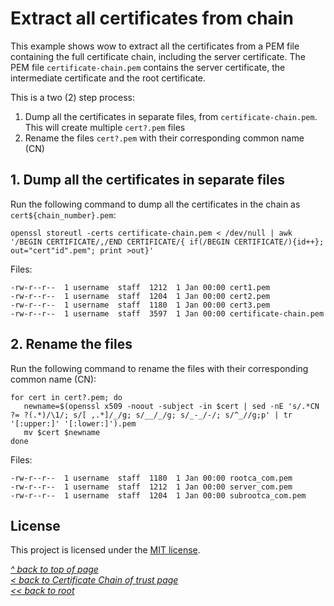 # Extract all certificates from chain
This example shows wow to extract all the certificates from a PEM file containing the full certificate chain, including the server certificate. The PEM file `certificate-chain.pem` contains the server certificate, the intermediate certificate and the root certificate.

This is a two (2) step process:
1. Dump all the certificates in separate files, from `certificate-chain.pem`. This will create multiple `cert?.pem` files
2. Rename the files `cert?.pem` with their corresponding common name (CN)

## 1. Dump all the certificates in separate files
Run the following command to dump all the certificates in the chain as `cert${chain_number}.pem`:
```shell
openssl storeutl -certs certificate-chain.pem < /dev/null | awk '/BEGIN CERTIFICATE/,/END CERTIFICATE/{ if(/BEGIN CERTIFICATE/){id++}; out="cert"id".pem"; print >out}'
```

Files:
```
-rw-r--r--  1 username  staff  1212  1 Jan 00:00 cert1.pem
-rw-r--r--  1 username  staff  1204  1 Jan 00:00 cert2.pem
-rw-r--r--  1 username  staff  1180  1 Jan 00:00 cert3.pem
-rw-r--r--  1 username  staff  3597  1 Jan 00:00 certificate-chain.pem
```

## 2. Rename the files
Run the following command to rename the files with their corresponding common name (CN):
```shell
for cert in cert?.pem; do 
   newname=$(openssl x509 -noout -subject -in $cert | sed -nE 's/.*CN ?= ?(.*)/\1/; s/[ ,.*]/_/g; s/__/_/g; s/_-_/-/; s/^_//g;p' | tr '[:upper:]' '[:lower:]').pem
   mv $cert $newname
done
```

Files:
```
-rw-r--r--  1 username  staff  1180  1 Jan 00:00 rootca_com.pem
-rw-r--r--  1 username  staff  1212  1 Jan 00:00 server_com.pem
-rw-r--r--  1 username  staff  1204  1 Jan 00:00 subrootca_com.pem
```
## License
This project is licensed under the [MIT license](/LICENSE).  

[_^ back to top of page_](#Extract-all-certificates-from-chain)  
[_< back to Certificate Chain of trust page_](README.md)  
[_<< back to root_](../../../)
